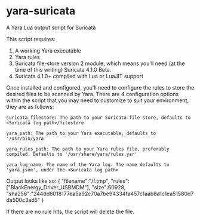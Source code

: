 # yara-suricata
A Yara Lua output script for Suricata

This script requires:
1. A working Yara executable
2. Yara rules
3. Suricata file-store version 2 module, which means you'll need (at the time of this writing) Suricata 4.1.0 Beta.
4. Suricata 4.1.0+ compiled with Lua or LuaJIT support

Once installed and configured, you'll need to configure the rules to store the desired files to be scanned by Yara. There are 4 configuration options within the script that you may need to customize to suit your environment, they are as follows:

    suricata_filestore: The path to your Suricata file store, defaults to <Suricata log path>/filestore
    
    yara_path: The path to your Yara executable, defaults to '/usr/bin/yara'
    
    yara_rules_path: The path to your Yara rules file, preferably compiled. Defaults to '/usr/share/yara/rules.yar'
    
    yara_log_name: The name of the Yara log. The name defaults to 'yara.json', under the <Suricata log path>

Output looks like so:
  {
    "filename":"/f.tmp",
    "rules":    ["BlackEnergy_Driver_USBMDM"],
    "size":60928,
    "sha256":"244dd8018177ea5a92c70a7be94334fa457c1aab8a1c1ea51580d7da500c3ad5"
  }
    
If there are no rule hits, the script will delete the file.
